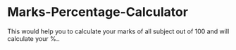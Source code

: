 # Marks-Percentage-Calculator
This would help you to calculate your marks of all subject out of 100 and will calculate your %..
